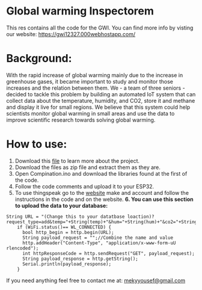 # Global warming Inspectorem
This res contains all the code for the GWI.
You can find more info by visting our website: https://gwi12327.000webhostapp.com/ 
# Background:
With the rapid increase of global warming mainly due to the increase in greenhouse gases, it became important to study and monitor those increases and the relation between them. We - a team of three seniors - decided to tackle this problem by building an automated IoT system that can collect data about the temperature, humidity, and CO2, store it and methane and display it live for small regions. We believe that this system could help scientists monitor global warming in small areas and use the data to improve scientific research towards solving global warming. 
# How to use:
1. Download this [file](https://gwi12327.000webhostapp.com/12327%20Portfolio.pdf) to learn more about the project.
2. Download the files as zip file and extract them as they are.
3. Open Compination.ino and download the libraries found at the first of the code.
4. Follow the code comments and upload it to your ESP32.
5. To use thingspeak go to the [website](https://thingspeak.com/) make and account and follow the instructions in the code and on the website.
**6. You can use this section to upload the data to your database:**
```  
String URL = "(Change this to your datatbase loaction)?request_type=add&temp="+String(temp)+"&hum="+String(hum)+"&co2="+String(CO2)+"&ch4="+String(CH4);
    if (WiFi.status()== WL_CONNECTED) {
      bool http_begin = http.begin(URL);
      String payload_request = "";//Combine the name and value
      http.addHeader("Content-Type", "application/x-www-form-uU rlencoded");
      int httpResponseCode = http.sendRequest("GET", payload_request);
      String payload_response = http.getString();
      Serial.println(payload_response);
    }
```
If you need anything feel free to contact me at: mekyyousef@gmail.com 
